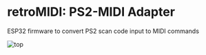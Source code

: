 # retroMIDI: PS2-MIDI Adapter
ESP32 firmware to convert PS2 scan code input to MIDI commands

![top](/other%20resources/images/top.jpg)
